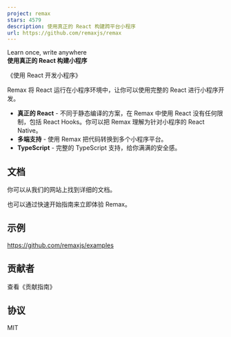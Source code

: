 ```yaml
---
project: remax
stars: 4579
description: 使用真正的 React 构建跨平台小程序
url: https://github.com/remaxjs/remax
---
```


Learn once, write anywhere  
**使用真正的 React 构建小程序**

《使用 React 开发小程序》

Remax 将 React 运行在小程序环境中，让你可以使用完整的 React 进行小程序开发。

-   **真正的 React** - 不同于静态编译的方案，在 Remax 中使用 React 没有任何限制，包括 React Hooks。你可以把 Remax 理解为针对小程序的 React Native。
-   **多端支持** - 使用 Remax 把代码转换到多个小程序平台。
-   **TypeScript** - 完整的 TypeScript 支持，给你满满的安全感。

文档
--

你可以从我们的网站上找到详细的文档。

也可以通过快速开始指南来立即体验 Remax。

示例
--

https://github.com/remaxjs/examples

贡献者
---

查看《贡献指南》

协议
--

MIT
